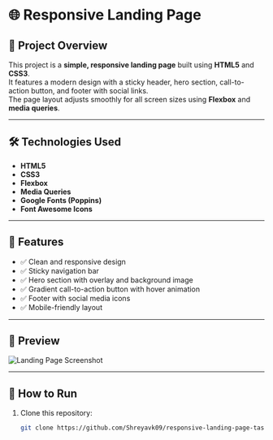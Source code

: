 # 🌐 Responsive Landing Page

## 📖 Project Overview
This project is a **simple, responsive landing page** built using **HTML5** and **CSS3**.  
It features a modern design with a sticky header, hero section, call-to-action button, and footer with social links.  
The page layout adjusts smoothly for all screen sizes using **Flexbox** and **media queries**.

---

## 🛠️ Technologies Used
- **HTML5**
- **CSS3**
- **Flexbox**
- **Media Queries**
- **Google Fonts (Poppins)**
- **Font Awesome Icons**

---

## 🎯 Features
- ✅ Clean and responsive design  
- ✅ Sticky navigation bar  
- ✅ Hero section with overlay and background image  
- ✅ Gradient call-to-action button with hover animation  
- ✅ Footer with social media icons  
- ✅ Mobile-friendly layout  

---

## 📸 Preview
![Landing Page Screenshot](https://cdn.pixabay.com/photo/2020/07/08/08/04/sunset-5383043_1280.jpg)

---

## 🚀 How to Run
1. Clone this repository:
   ```bash
   git clone https://github.com/Shreyavk09/responsive-landing-page-task1.git
